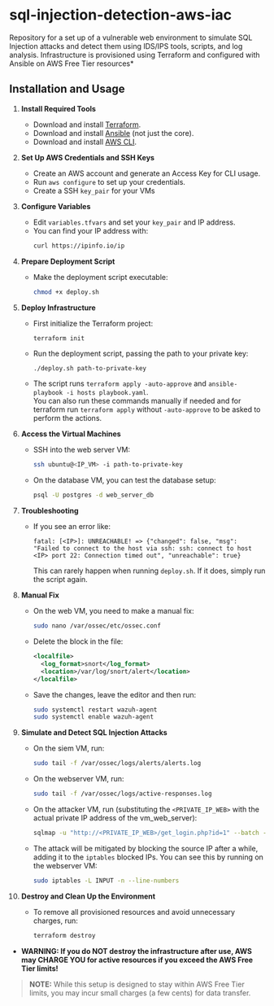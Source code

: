 # sql-injection-detection-aws-iac
Repository for a set up of a vulnerable web environment to simulate SQL Injection attacks and detect them using IDS/IPS tools, scripts, and log analysis. Infrastructure is provisioned using Terraform and configured with Ansible on AWS Free Tier resources*


## Installation and Usage

1. **Install Required Tools**
    - Download and install [Terraform](https://www.terraform.io/downloads.html).
    - Download and install [Ansible](https://docs.ansible.com/ansible/latest/installation_guide/intro_installation.html) (not just the core).
    - Download and install [AWS CLI](https://docs.aws.amazon.com/cli/latest/userguide/getting-started-install.html).

2. **Set Up AWS Credentials and SSH Keys**
    - Create an AWS account and generate an Access Key for CLI usage.
    - Run `aws configure` to set up your credentials.
    - Create a SSH `key_pair` for your VMs

3. **Configure Variables**
    - Edit `variables.tfvars` and set your `key_pair` and IP address.
    - You can find your IP address with:  
      ```bash
      curl https://ipinfo.io/ip
      ```

4. **Prepare Deployment Script**
    - Make the deployment script executable:  
      ```bash
      chmod +x deploy.sh
      ```

5. **Deploy Infrastructure**
    - First initialize the Terraform project:
      ```
      terraform init
      ```
    - Run the deployment script, passing the path to your private key:  
      ```bash
      ./deploy.sh path-to-private-key
      ```
    - The script runs `terraform apply -auto-approve` and `ansible-playbook -i hosts playbook.yaml`.  
      You can also run these commands manually if needed and for terraform run `terraform apply` without `-auto-approve` to be asked to perform the actions.

6. **Access the Virtual Machines**
    - SSH into the web server VM:  
      ```bash
      ssh ubuntu@<IP_VM> -i path-to-private-key
      ```
    - On the database VM, you can test the database setup:  
      ```bash
      psql -U postgres -d web_server_db
      ```

7. **Troubleshooting**
    - If you see an error like:
      ```
      fatal: [<IP>]: UNREACHABLE! => {"changed": false, "msg": "Failed to connect to the host via ssh: ssh: connect to host <IP> port 22: Connection timed out", "unreachable": true}
      ```
      This can rarely happen when running `deploy.sh`. If it does, simply run the script again.

8. **Manual Fix**
    - On the web VM, you need to make a manual fix:
      ```bash
      sudo nano /var/ossec/etc/ossec.conf
      ```
    - Delete the block in the file:
      ```xml
      <localfile>
        <log_format>snort</log_format>
        <location>/var/log/snort/alert</location>
      </localfile>
      ```
    - Save the changes, leave the editor and then run:
      ```bash
      sudo systemctl restart wazuh-agent
      sudo systemctl enable wazuh-agent
      ```

9. **Simulate and Detect SQL Injection Attacks**
    - On the siem VM, run:
      ```bash
      sudo tail -f /var/ossec/logs/alerts/alerts.log
      ```
    - On the webserver VM, run:
      ```bash
      sudo tail -f /var/ossec/logs/active-responses.log
      ```
    - On the attacker VM, run (substituting the `<PRIVATE_IP_WEB>` with the actual private IP address of the vm_web_server):
      ```bash
      sqlmap -u "http://<PRIVATE_IP_WEB>/get_login.php?id=1" --batch --level=2 --risk=2
      ```


    - The attack will be mitigated by blocking the source IP after a while, adding it to the `iptables` blocked IPs. You can see this by running on the webserver VM:
      ```bash
      sudo iptables -L INPUT -n --line-numbers
      ```

10. **Destroy and Clean Up the Environment**
    - To remove all provisioned resources and avoid unnecessary charges, run:
        ```bash
        terraform destroy
        ```
- **WARNING: If you do NOT destroy the infrastructure after use, AWS may CHARGE YOU for active resources if you exceed the AWS Free Tier limits!**


> **NOTE:** While this setup is designed to stay within AWS Free Tier limits, you may incur small charges (a few cents) for data transfer.